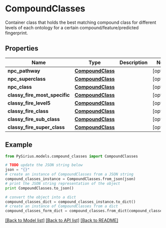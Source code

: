 # CompoundClasses

Container class that holds the best matching compound class for different levels of each ontology for a  certain compound/feature/predicted fingerprint.

## Properties

Name | Type | Description | Notes
------------ | ------------- | ------------- | -------------
**npc_pathway** | [**CompoundClass**](CompoundClass.md) |  | [optional] 
**npc_superclass** | [**CompoundClass**](CompoundClass.md) |  | [optional] 
**npc_class** | [**CompoundClass**](CompoundClass.md) |  | [optional] 
**classy_fire_most_specific** | [**CompoundClass**](CompoundClass.md) |  | [optional] 
**classy_fire_level5** | [**CompoundClass**](CompoundClass.md) |  | [optional] 
**classy_fire_class** | [**CompoundClass**](CompoundClass.md) |  | [optional] 
**classy_fire_sub_class** | [**CompoundClass**](CompoundClass.md) |  | [optional] 
**classy_fire_super_class** | [**CompoundClass**](CompoundClass.md) |  | [optional] 

## Example

```python
from PySirius.models.compound_classes import CompoundClasses

# TODO update the JSON string below
json = "{}"
# create an instance of CompoundClasses from a JSON string
compound_classes_instance = CompoundClasses.from_json(json)
# print the JSON string representation of the object
print CompoundClasses.to_json()

# convert the object into a dict
compound_classes_dict = compound_classes_instance.to_dict()
# create an instance of CompoundClasses from a dict
compound_classes_form_dict = compound_classes.from_dict(compound_classes_dict)
```
[[Back to Model list]](../README.md#documentation-for-models) [[Back to API list]](../README.md#documentation-for-api-endpoints) [[Back to README]](../README.md)


